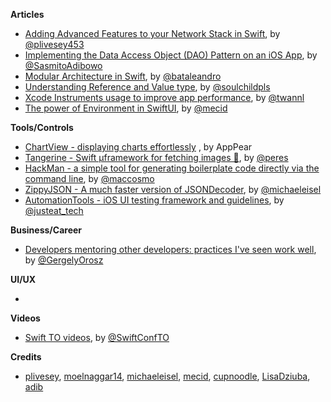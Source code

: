 
**Articles**

* [Adding Advanced Features to your Network Stack in Swift](https://medium.com/device-blogs/adding-advanced-features-to-your-network-stack-in-swift-941ecfff8dc3), by [@plivesey453](https://twitter.com/plivesey453)
* [Implementing the Data Access Object (DAO) Pattern on an iOS App](https://cutecoder.org/programming/future-proof-data-persistence/), by [@SasmitoAdibowo](https://twitter.com/SasmitoAdibowo)
* [Modular Architecture in Swift](https://medium.com/flawless-app-stories/a-modular-architecture-in-swift-aafd9026aa99), by [@bataleandro](https://twitter.com/bataleandro)
* [Understanding Reference and Value type](https://fluffy.es/reference-vs-value-type/), by [@soulchildpls](https://twitter.com/soulchildpls)
* [Xcode Instruments usage to improve app performance](https://www.avanderlee.com/debugging/xcode-instruments-time-profiler), by [@twannl](https://twitter.com/twannl)
* [The power of Environment in SwiftUI](https://mecid.github.io/2019/08/21/the-power-of-environment-in-swiftui/), by [@mecid](https://twitter.com/mecid)

**Tools/Controls**

* [ChartView - displaying charts effortlessly](https://github.com/AppPear/ChartView) , by AppPear
* [Tangerine - Swift µframework for fetching images 🍊](https://github.com/RuiAAPeres/Tangerine), by [@peres](https://twitter.com/peres)
* [HackMan - a simple tool for generating boilerplate code directly via the command line](https://github.com/Cosmo/HackMan), by [@maccosmo](https://twitter.com/maccosmo)
* [ZippyJSON - A much faster version of JSONDecoder](https://github.com/michaeleisel/ZippyJSON), by [@michaeleisel](https://twitter.com/michaeleisel)
* [AutomationTools - iOS UI testing framework and guidelines](https://github.com/justeat/AutomationTools), by [@justeat_tech](https://twitter.com/justeat_tech)

**Business/Career**

* [Developers mentoring other developers: practices I've seen work well](https://blog.pragmaticengineer.com/developers-mentoring-other-developers/), by [@GergelyOrosz](http://twitter.com/GergelyOrosz)

**UI/UX**

*

**Videos**

* [Swift TO videos](https://vimeo.com/showcase/swiftto-conf-2019), by [@SwiftConfTO](https://twitter.com/SwiftConfTO)

**Credits**

* [plivesey](https://github.com/plivesey), [moelnaggar14](https://github.com/MoElnaggar14), [michaeleisel](https://github.com/michaeleisel), [mecid](https://github.com/mecid), [cupnoodle](https://github.com/cupnoodle), [LisaDziuba](https://github.com/lisadziuba), [adib](https://github.com/adib)
